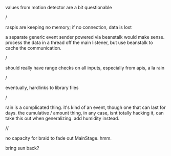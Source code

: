 values from motion detector are a bit questionable

/

raspis are keeping no memory; if no connection, data is lost

a separate generic event sender powered via beanstalk would make sense. 
process the data in a thread off the main listener, but use beanstalk to cache the communication.

/

should really have range checks on all inputs, especially from apis, a la rain

/

eventually, hardlinks to library files

/

rain is a complicated thing. it's kind of an event, though one that can last for days.
the cumulative / amount thing, in any case, isnt totally hacking it, can take this out when generalizing.
add humidity instead.

//


no capacity for braid to fade out MainStage. hmm.

bring sun back?